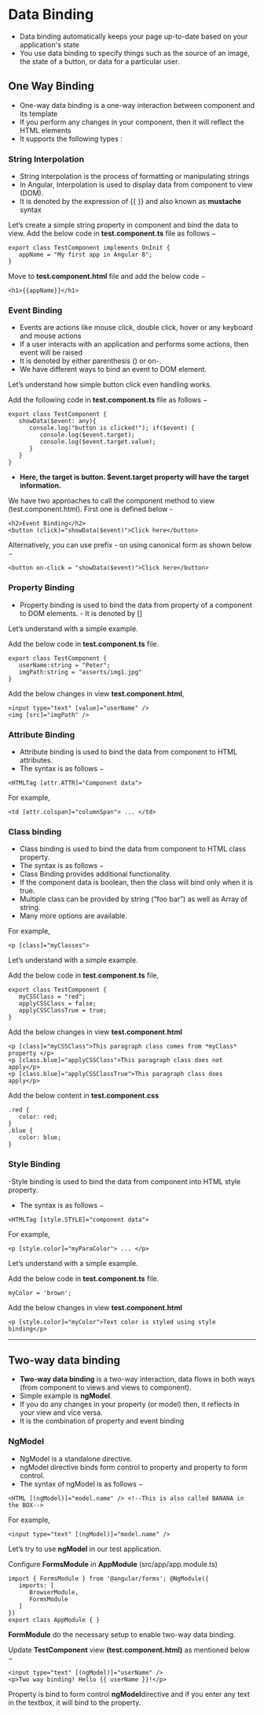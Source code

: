 # Data Binding
- Data binding automatically keeps your page up-to-date based on your application's state
- You use data binding to specify things such as the source of an image, the state of a button, or data for a particular user.

## One Way Binding
- One-way data binding is a one-way interaction between component and its template
- If you perform any changes in your component, then it will reflect the HTML elements
- It supports the following types :

### String Interpolation
- String interpolation is the process of formatting or manipulating strings
- In Angular, Interpolation is used to display data from component to view (DOM).
- It is denoted by the expression of {{ }} and also known as **mustache** syntax

Let’s create a simple string property in component and bind the data to view.
Add the below code in **test.component.ts** file as follows −

```
export class TestComponent implements OnInit { 
   appName = "My first app in Angular 8"; 
}
```

Move to **test.component.html** file and add the below code −
```
<h1>{{appName}}</h1>
```

### Event Binding
- Events are actions like mouse click, double click, hover or any keyboard and mouse actions
- If a user interacts with an application and performs some actions, then event will be raised
- It is denoted by either parenthesis () or on-.
- We have different ways to bind an event to DOM element.

Let’s understand how simple button click even handling works.

Add the following code in **test.component.ts** file as follows −
```
export class TestComponent { 
   showData($event: any){ 
      console.log("button is clicked!"); if($event) { 
         console.log($event.target); 
         console.log($event.target.value); 
      } 
   } 
}
```

- **Here, the target is button. $event.target property will have the target information.**

We have two approaches to call the component method to view (test.component.html). First one is defined below -
```
<h2>Event Binding</h2> 
<button (click)="showData($event)">Click here</button>
```

Alternatively, you can use prefix - on using canonical form as shown below −
```
<button on-click = "showData($event)">Click here</button>
```

### Property Binding
- Property binding is used to bind the data from property of a component to DOM elements. - It is denoted by []

Let’s understand with a simple example.

Add the below code in **test.component.ts** file.
```
export class TestComponent { 
   userName:string = "Peter"; 
   imgPath:string = "asserts/img1.jpg"
}
```

Add the below changes in view **test.component.html**,
```
<input type="text" [value]="userName" />
<img [src]="imgPath" />
```

### Attribute Binding
- Attribute binding is used to bind the data from component to HTML attributes. 
- The syntax is as follows −
```
<HTMLTag [attr.ATTR]="Component data">
```

For example,
```
<td [attr.colspan]="columnSpan"> ... </td>
```

### Class binding
- Class binding is used to bind the data from component to HTML class property. 
- The syntax is as follows −
- Class Binding provides additional functionality. 
- If the component data is boolean, then the class will bind only when it is true. 
- Multiple class can be provided by string (“foo bar”) as well as Array of string. 
- Many more options are available.

For example,
```
<p [class]="myClasses">
```

Let’s understand with a simple example.

Add the below code in **test.component.ts** file,
```
export class TestComponent { 
   myCSSClass = "red"; 
   applyCSSClass = false; 
   applyCSSClassTrue = true; 
}
```

Add the below changes in view **test.component.html** 
```
<p [class]="myCSSClass">This paragraph class comes from *myClass* property </p> 
<p [class.blue]="applyCSSClass">This paragraph class does not apply</p>
<p [class.blue]="applyCSSClassTrue">This paragraph class does apply</p>
```

Add the below content in **test.component.css**
```
.red { 
   color: red; 
} 
.blue { 
   color: blue; 
}
```

### Style Binding
-Style binding is used to bind the data from component into HTML style property. 
- The syntax is as follows −

```
<HTMLTag [style.STYLE]="component data">
```

For example,
```
<p [style.color]="myParaColor"> ... </p>
```

Let’s understand with a simple example.

Add the below code in **test.component.ts** file.
```
myColor = 'brown';
```

Add the below changes in view **test.component.html**
```
<p [style.color]="myColor">Text color is styled using style binding</p>
```

--------------------------------------------------------------------------------------

## Two-way data binding
- **Two-way data binding** is a two-way interaction, data flows in both ways (from component to views and views to component). 
- Simple example is **ngModel**. 
- If you do any changes in your property (or model) then, it reflects in your view and vice versa. 
- It is the combination of property and event binding

### NgModel
- NgModel is a standalone directive. 
- ngModel directive binds form control to property and property to form control. 
- The syntax of ngModel is as follows −
```
<HTML [(ngModel)]="model.name" /> <!--This is also called BANANA in the BOX-->
```
For example,
```
<input type="text" [(ngModel)]="model.name" />
```
Let’s try to use **ngModel** in our test application.

Configure **FormsModule** in **AppModule** (src/app/app.module.ts)
```
import { FormsModule } from '@angular/forms'; @NgModule({ 
   imports: [ 
      BrowserModule, 
      FormsModule
   ] 
}) 
export class AppModule { }
```
**FormModule** do the necessary setup to enable two-way data binding.

Update **TestComponent** view **(test.component.html)** as mentioned below −
```
<input type="text" [(ngModel)]="userName" />
<p>Two way binding! Hello {{ userName }}!</p>
```
Property is bind to form control **ngModel**directive and if you enter any text in the textbox, it will bind to the property.